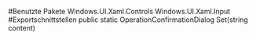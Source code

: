 #Benutzte Pakete
Windows.UI.Xaml.Controls
Windows.UI.Xaml.Input
#Exportschnittstellen
public static OperationConfirmationDialog Set(string content)
